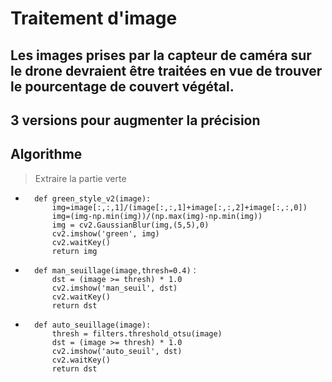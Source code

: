 # Traitement d'image
## Les images prises par la capteur de caméra sur le drone devraient être traitées en vue de trouver le pourcentage de couvert végétal.

## 3 versions pour augmenter la précision

## Algorithme

> Extraire la partie verte

*  
        def green_style_v2(image):
            img=image[:,:,1]/(image[:,:,1]+image[:,:,2]+image[:,:,0])
            img=(img-np.min(img))/(np.max(img)-np.min(img))
            img = cv2.GaussianBlur(img,(5,5),0) 
            cv2.imshow('green', img)
            cv2.waitKey()
            return img

*       
        def man_seuillage(image,thresh=0.4)：
            dst = (image >= thresh) * 1.0
            cv2.imshow('man_seuil', dst)
            cv2.waitKey()
            return dst
   

*
        def auto_seuillage(image):  
            thresh = filters.threshold_otsu(image)
            dst = (image >= thresh) * 1.0
            cv2.imshow('auto_seuil', dst)
            cv2.waitKey()
            return dst
